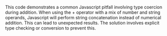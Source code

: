 This code demonstrates a common Javascript pitfall involving type coercion during addition.  When using the + operator with a mix of number and string operands, Javascript will perform string concatenation instead of numerical addition. This can lead to unexpected results. The solution involves explicit type checking or conversion to prevent this.